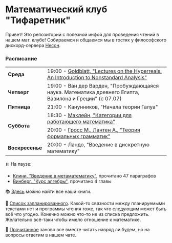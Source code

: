 # Математический клуб "Тифаретник"
Привет! Это репозиторий с полезной инфой для проведения чтений в нашем мат. клубе! Собираемся и общаемся мы в гостях у философского дискорд-сервера [Несон](https://discord.gg/GNb2u4m). 


### Расписание

<table>
  <tr>
    <td><b>Среда</td>
    <td>19:00 - <a href="https://github.com/nerdladybug/math_club/tree/main/nonstandard">Goldblatt, "Lectures on the Hyperreals. An Introduction to Nonstandard Analysis" </a></td>
  </tr>
  
  <tr>
    <td><b>Четверг</td>
    <td>19:00 - <a>Ван дер Варден, "Пробуждающаяся наука. Математика древнего Египта, Вавилона и Греции" (с 07.07) </a></td>
  </tr>
  
  <tr>
    <td rowspan="2"><b>Пятница</td>
    <tr>
        <td>21:00 - <a>Канунников, "Начала теории Галуа"</a></td>
 </tr>
  
  <tr>
    <td rowspan="2"><b>Суббота</td>
    <td>18:30 - <a href="https://github.com/nerdladybug/math_club/tree/main/category">Маклейн, "Категории для работающего математика" </a></td>
  </tr>
  <tr>
    <td>20:00 - <a href="https://github.com/nerdladybug/math_club/tree/main/formal_gram">Гросс М., Лантен А., "Теория формальных грамматик"</a></td>
  </tr>

  <tr>
    <td><b>Воскресенье</td>
    <td>20:00 - <a>Ландо, "Введение в дискретную математику" </a></td>
</td>
  </tr>
</table>


:pause_button: На паузе:
- <a href="https://github.com/nerdladybug/math_club/tree/main/metamath_intro">Клини, "Введение в метаматематику"</a>, прочитано 47 параграфов
- <a href="https://github.com/nerdladybug/math_club/tree/main/algebra_vinberg">Винберг, "Курс алгебры"</a>, прочитано 4 главы

:books: [Здесь](https://drive.google.com/drive/folders/1PNMiyOlzuug-AFRJFxAFHlyZBTv1kurY) можно найти все наши книги.

:page_facing_up: [Cписок запланированного](https://github.com/nerdladybug/math_club/blob/dev/%D0%BF%D0%BB%D0%B0%D0%BD%D0%B8%D1%80%D1%83%D0%B5%D0%BC%20%D1%87%D0%B8%D1%82%D0%B0%D1%82%D1%8C.md). Какой-то связности между планируемыми текстами нет и программы чтения тоже, так что следующим может быть всё что угодно. Конечно можно что-то не из списка предложить. Желательно всё-таки чтобы имело отношение к математике.

:page_facing_up: [Прочитанное](https://github.com/nerdladybug/math_club/blob/dev/%D0%BF%D1%80%D0%BE%D1%87%D0%B8%D1%82%D0%B0%D0%BB%D0%B8.md) заново все вместе читать навряд ли будем, но на вопросы ответим в нашем чате. 